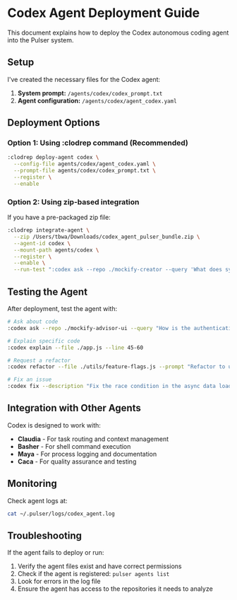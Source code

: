 # Codex Agent Deployment Guide

This document explains how to deploy the Codex autonomous coding agent into the Pulser system.

## Setup

I've created the necessary files for the Codex agent:

1. **System prompt:** `/agents/codex/codex_prompt.txt`
2. **Agent configuration:** `/agents/codex/agent_codex.yaml`

## Deployment Options

### Option 1: Using :clodrep command (Recommended)

```bash
:clodrep deploy-agent codex \
  --config-file agents/codex/agent_codex.yaml \
  --prompt-file agents/codex/codex_prompt.txt \
  --register \
  --enable
```

### Option 2: Using zip-based integration

If you have a pre-packaged zip file:

```bash
:clodrep integrate-agent \
  --zip /Users/tbwa/Downloads/codex_agent_pulser_bundle.zip \
  --agent-id codex \
  --mount-path agents/codex \
  --register \
  --enable \
  --run-test ":codex ask --repo ./mockify-creator --query 'What does sync_context() do?'"
```

## Testing the Agent

After deployment, test the agent with:

```bash
# Ask about code
:codex ask --repo ./mockify-advisor-ui --query "How is the authentication implemented?"

# Explain specific code
:codex explain --file ./app.js --line 45-60

# Request a refactor
:codex refactor --file ./utils/feature-flags.js --prompt "Refactor to use a more modular approach"

# Fix an issue
:codex fix --description "Fix the race condition in the async data loading" --files "./src/data-loader.js,./src/utils/async-helpers.js"
```

## Integration with Other Agents

Codex is designed to work with:

- **Claudia** - For task routing and context management
- **Basher** - For shell command execution
- **Maya** - For process logging and documentation
- **Caca** - For quality assurance and testing

## Monitoring

Check agent logs at:

```bash
cat ~/.pulser/logs/codex_agent.log
```

## Troubleshooting

If the agent fails to deploy or run:

1. Verify the agent files exist and have correct permissions
2. Check if the agent is registered: `pulser agents list`
3. Look for errors in the log file
4. Ensure the agent has access to the repositories it needs to analyze